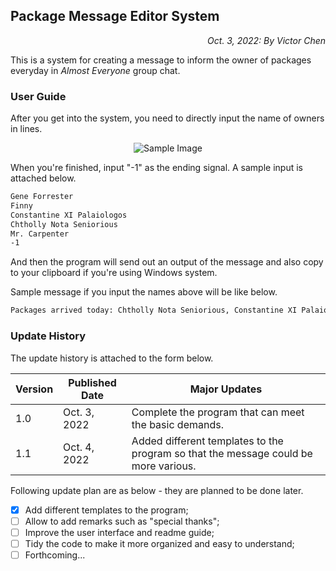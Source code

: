 ## Package Message Editor System

<p align="right"><em>Oct. 3, 2022: By Victor Chen</em></p>

This is a system for creating a message to inform the owner of packages everyday in *Almost Everyone* group chat.

### User Guide

After you get into the system, you need to directly input the name of owners in lines.

<p align="center">
  <img src="https://s2.loli.net/2022/10/04/Q25z1LAqJC6OWXU.png" alt="Sample Image"/>
</p>

When you're finished, input "-1" as the ending signal. A sample input is attached below.

```tex
Gene Forrester
Finny
Constantine XI Palaiologos
Chtholly Nota Seniorious
Mr. Carpenter
-1
```

And then the program will send out an output of the message and also copy to your clipboard if you're using Windows system.

Sample message if you input the names above will be like below.

```tex
Packages arrived today: Chtholly Nota Seniorious, Constantine XI Palaiologos, Finny, Gene Forrester, Mr. Carpenter

```

### Update History

The update history is attached to the form below.

| Version | Published Date | Major Updates                                                |
| ------- | -------------- | ------------------------------------------------------------ |
| 1.0     | Oct. 3, 2022   | Complete the program that can meet the basic demands.        |
| 1.1     | Oct. 4, 2022   | Added different templates to the program so that the message could be more various. |

Following update plan are as below - they are planned to be done later.

- [x] Add different templates to the program;
- [ ] Allow to add remarks such as "special thanks";
- [ ] Improve the user interface and readme guide;
- [ ] Tidy the code to make it more organized and easy to understand;
- [ ] Forthcoming...
